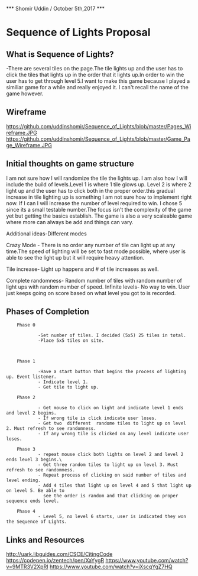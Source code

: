 *** Shomir Uddin / October 5th,2017 ***

# Sequence of Lights Proposal

## What is Sequence of Lights?

-There are several tiles on the page.The tile lights up and the user has to click the tiles that lights up in the order that it lights up.In order to win the user has to get through level 5.I want to make this game because I played a similiar game for a while and really enjoyed it. I can't recall the name of the game however. 

## Wireframe

https://github.com/uddinshomir/Sequence_of_Lights/blob/master/Pages_Wireframe.JPG
https://github.com/uddinshomir/Sequence_of_Lights/blob/master/Game_Page_Wireframe.JPG


## Initial thoughts on game structure
I am not sure how I will randomize the tile the lights up. I am also how I will include the build of levels.Level 1 is where 1 tile glows up. Level 2 is where 2 light up and the user has to click both in the proper order.this gradual increase in tile lighting up  is something I am not sure how to implement right now. If I can I will increase the number of level required to win. I chose 5 since its a small testable number.The focus isn't the complexity of the game yet but getting the basics establish. The game is also a very scaleable game where more can always be add and things can vary. 

Additional ideas-Different modes
            
Crazy Mode - There is no order any number of tile can light up at any time.The speed of lighting will be set to fast mode possible, where user is able to see the light up but it will require heavy attention.

Tile increase- Light up happens and # of tile increases as well.

Complete randomness- Random number of tiles with random number of light ups with random number  of speed. 
Infinite levels- No way to win. User just keeps going on score based on what level you got to is recorded. 


## Phases of Completion

        Phase 0
                
                -Set number of tiles. I decided (5x5) 25 tiles in total.
                -Place 5x5 tiles on site.



        Phase 1

                -Have a start button that begins the process of lighting up. Event listener.
                - Indicate level 1. 
                - Get tile to light up.

        Phase 2 

                - Get mouse to click on light and indicate level 1 ends and level 2 begins. 
                - If wrong tile is click indicate user loses. 
                - Get two  different  randome tiles to light up on level 2. Must refresh to see randomness. 
                - If any wrong tile is clicked on any level indicate user loses. 
        
        Phase 3
                - repeat mouse click both lights on level 2 and level 2 ends level 3 begins.\
                - Get three random tiles to light up on level 3. Must refresh to see randomness.
                - Repeat process of clicking on said number of tiles and level ending.
                - Add 4 tiles that light up on level 4 and 5 that light up on level 5. Be able to 
                  see the order is random and that clicking on proper sequence ends level.

        Phase 4
                - Level 5, no level 6 starts, user is indicated they won the Sequence of Lights. 


## Links and Resources

http://uark.libguides.com/CSCE/CitingCode
https://codepen.io/zentech/pen/XaYygR
https://www.youtube.com/watch?v=9MTR3V2XpRI
https://www.youtube.com/watch?v=iXscqYgZ7HQ





